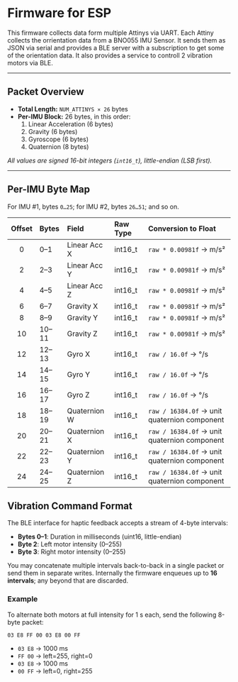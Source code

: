 # Firmware for ESP

This firmware collects data form multiple Attinys via UART. Each Attiny collects the orrientation data from a BNO055 IMU Sensor. It sends them as JSON via serial and provides a BLE server with a subscription to get some of the orientation data. It also provides a service to controll 2 vibration motors via BLE.

---

## Packet Overview

- **Total Length:** `NUM_ATTINYS × 26` bytes  
- **Per-IMU Block:** 26 bytes, in this order:  
  1. Linear Acceleration (6 bytes)  
  2. Gravity           (6 bytes)  
  3. Gyroscope         (6 bytes)  
  4. Quaternion        (8 bytes)  

_All values are signed 16-bit integers (`int16_t`), little-endian (LSB first)._

---

## Per-IMU Byte Map

For IMU #1, bytes `0…25`; for IMU #2, bytes `26…51`; and so on.

| Offset | Bytes  | Field            | Raw Type  | Conversion to Float                          |
|:------:|:-------|:-----------------|:----------|:---------------------------------------------|
| 0      | 0–1    | Linear Acc X     | int16_t   | `raw * 0.00981f` → m/s²                      |
| 2      | 2–3    | Linear Acc Y     | int16_t   | `raw * 0.00981f` → m/s²                      |
| 4      | 4–5    | Linear Acc Z     | int16_t   | `raw * 0.00981f` → m/s²                      |
| 6      | 6–7    | Gravity X        | int16_t   | `raw * 0.00981f` → m/s²                      |
| 8      | 8–9    | Gravity Y        | int16_t   | `raw * 0.00981f` → m/s²                      |
| 10     | 10–11  | Gravity Z        | int16_t   | `raw * 0.00981f` → m/s²                      |
| 12     | 12–13  | Gyro X           | int16_t   | `raw / 16.0f`   → °/s                        |
| 14     | 14–15  | Gyro Y           | int16_t   | `raw / 16.0f`   → °/s                        |
| 16     | 16–17  | Gyro Z           | int16_t   | `raw / 16.0f`   → °/s                        |
| 18     | 18–19  | Quaternion W     | int16_t   | `raw / 16384.0f` → unit quaternion component |
| 20     | 20–21  | Quaternion X     | int16_t   | `raw / 16384.0f` → unit quaternion component |
| 22     | 22–23  | Quaternion Y     | int16_t   | `raw / 16384.0f` → unit quaternion component |
| 24     | 24–25  | Quaternion Z     | int16_t   | `raw / 16384.0f` → unit quaternion component |
## Vibration Command Format

The BLE interface for haptic feedback accepts a stream of 4-byte intervals:

- **Bytes 0–1**: Duration in milliseconds (uint16, little-endian)  
- **Byte 2**: Left motor intensity (0–255)  
- **Byte 3**: Right motor intensity (0–255)  

You may concatenate multiple intervals back-to-back in a single packet or send them in separate writes. Internally the firmware enqueues up to **16 intervals**; any beyond that are discarded.

### Example

To alternate both motors at full intensity for 1 s each, send the following 8-byte packet:

`03 E8 FF 00 03 E8 00 FF`

- `03 E8` → 1000 ms  
- `FF 00` → left=255, right=0  
- `03 E8` → 1000 ms  
- `00 FF` → left=0,   right=255  
